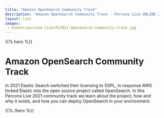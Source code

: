 ```yaml
---
title: "Amazon OpenSearch Community Track"
description: "Amazon OpenSearch Community Track - Percona Live ONLINE 2021"
layout: list
images:
 - events/percona-live/PL2021-OpenSearch-community-track.jpg
---
```


{{% hero %}}

# Amazon OpenSearch Community Track

In 2021 Elastic Search switched their licensing to SSPL, in response AWS forked Elastic into the open source project called OpenSearch. In this Percona Live 2021 community track we learn about the project, how and why it exists, and how you can deploy OpenSearch in your environment.

{{% /hero %}}

